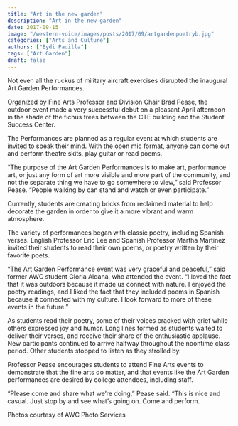 ```yaml
---
title: "Art in the new garden"
description: "Art in the new garden"
date: 2017-09-15
image: "/western-voice/images/posts/2017/09/artgardenpoetryb.jpg"
categories: ["Arts and Culture"]
authors: ["Eydi Padilla"]
tags: ["Art Garden"]
draft: false
---
```

Not even all the ruckus of military aircraft exercises disrupted the inaugural Art Garden Performances.

Organized by Fine Arts Professor and Division Chair Brad Pease, the outdoor event made a very successful debut on a pleasant April afternoon in the shade of the fichus trees between the CTE building and the Student Success Center.

The Performances are planned as a regular event at which students are invited to speak their mind. With the open mic format, anyone can come out and perform theatre skits, play guitar or read poems.

“The purpose of the Art Garden Performances is to make art, performance art, or just any form of art more visible and more part of the community, and not the separate thing we have to go somewhere to view,” said Professor Pease. “People walking by can stand and watch or even participate.”

Currently, students are creating bricks from reclaimed material to help decorate the garden in order to give it a more vibrant and warm atmosphere.

The variety of performances began with classic poetry, including Spanish verses. English Professor Eric Lee and Spanish Professor Martha Martinez invited their students to read their own poems, or poetry written by their favorite poets.

“The Art Garden Performance event was very graceful and peaceful,” said former AWC student Gloria Aldana, who attended the event. “I loved the fact that it was outdoors because it made us connect with nature. I enjoyed the poetry readings, and I liked the fact that they included poems in Spanish because it connected with my culture. I look forward to more of these events in the future.”

As students read their poetry, some of their voices cracked with grief while others expressed joy and humor. Long lines formed as students waited to deliver their verses, and receive their share of the enthusiastic applause. New participants continued to arrive halfway throughout the noontime class period. Other students stopped to listen as they strolled by.

Professor Pease encourages students to attend Fine Arts events to demonstrate that the fine arts do matter, and that events like the Art Garden performances are desired by college attendees, including staff.

“Please come and share what we’re doing,” Pease said. “This is nice and casual. Just stop by and see what’s going on. Come and perform.

Photos courtesy of AWC Photo Services